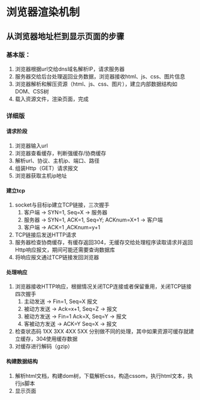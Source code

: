 # 浏览器渲染机制

## 从浏览器地址栏到显示页面的步骤

### 基本版：
1.  浏览器根据url交给dns域名解析IP，请求服务器
2.  服务器交给后台处理返回业务数据，浏览器接收html、js、css、图片信息
3.  浏览器解析和解压资源（html、js、css、图片），建立内部数据结构如DOM、CSS树
4.  载入资源文件，渲染页面，完成

### 详细版

#### 请求阶段
1. 浏览器输入url
2. 浏览器查看缓存，判断强缓存/协商缓存
3. 解析url、协议、主机ip、端口、路径
4. 组装Http（GET）请求报文
5. 浏览器获取主机ip地址

#### 建立tcp
1. socket与目标ip建立TCP链接，三次握手
   1. 客户端 -> SYN=1, Seq=X -> 服务器
   2. 服务器 -> SYN=1, ACK=1, Seq=Y; ACKnum=X+1 -> 客户端
   3. 客户端 -> ACK=1 ,ACKnum=y+1
2. TCP链接后发送HTTP请求
3. 服务器检查协商缓存，有缓存返回304，无缓存交给处理程序读取请求并返回Http响应报文，期间可能还需要查询数据库
4. 将响应报文通过TCP链接发回浏览器

#### 处理响应
1. 浏览器接收HTTP响应，根据情况关闭TCP连接或者保留重用，关闭TCP链接四次握手
   1. 主动发送 -> Fin=1, Seq=X 报文
   2. 被动方发送 -> Ack=x+1, Seq=Z -> 报文
   3. 被动方发送 -> Fin=1 Ack=X, Seq=Y -> 报文
   4. 客被动方发送 -> ACK=Y Seq=X -> 报文
2. 检查状态码 1XX 3XX 4XX 5XX 分别做不同的处理，其中如果资源可缓存就建立缓存，304使用缓存数据
3. 对缓存进行解码（gzip）

#### 构建数据结构
1. 解析html文档，构建dom树，下载解析css，构造cssom，执行html文本，执行js脚本
2. 显示页面